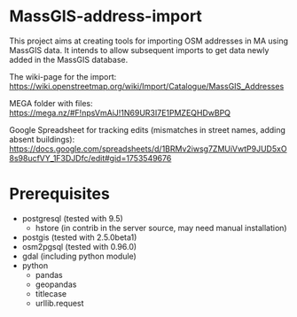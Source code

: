# MassGIS-address-import

This project aims at creating tools for importing OSM addresses in MA
using MassGIS data.  It intends to allow subsequent imports to get
data newly added in the MassGIS database.

The wiki-page for the import: https://wiki.openstreetmap.org/wiki/Import/Catalogue/MassGIS_Addresses 

MEGA folder with files: https://mega.nz/#F!npsVmAiJ!1N69UR3I7E1PMZEQHDwBPQ 

Google Spreadsheet for tracking edits (mismatches in street names, adding absent buildings): https://docs.google.com/spreadsheets/d/1BRMv2iwsg7ZMUiVwtP9JUD5xO8s98ucfVY_1F3DJDfc/edit#gid=1753549676

# Prerequisites

 - postgresql (tested with 9.5)
   - hstore (in contrib in the server source, may need manual installation)
 - postgis (tested with 2.5.0beta1)
 - osm2pgsql (tested with 0.96.0)
 - gdal (including python module)
 - python
   - pandas
   - geopandas
   - titlecase
   - urllib.request
